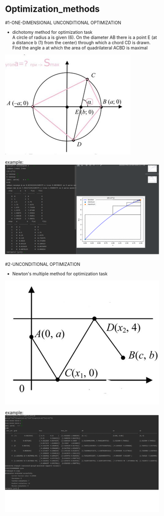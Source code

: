 # Optimization_methods  
#1-ONE-DIMENSIONAL UNCONDITIONAL OPTIMIZATION
- dichotomy method for optimization task  
A circle of radius a is given (6). On the diameter AB there is a point E   (at a distance b (1) from the center) through which a chord CD is drawn.   Find the angle a at which the area of quadrilateral ACBD is maximal  
  
  
![til](./dichotomy/assets/1_dichotomy.JPG)  
  
example:  
![til](./dichotomy/assets/GIF1.gif)
  #2-UNCONDITIONAL OPTIMIZATION  
- Newton's multiple method for optimization task 
  
![til](./Newton/assets/2_Newtons_multiple.JPG)  
  
example:  
![til](./Newton/assets/GIF2.gif)  
  
  

  
